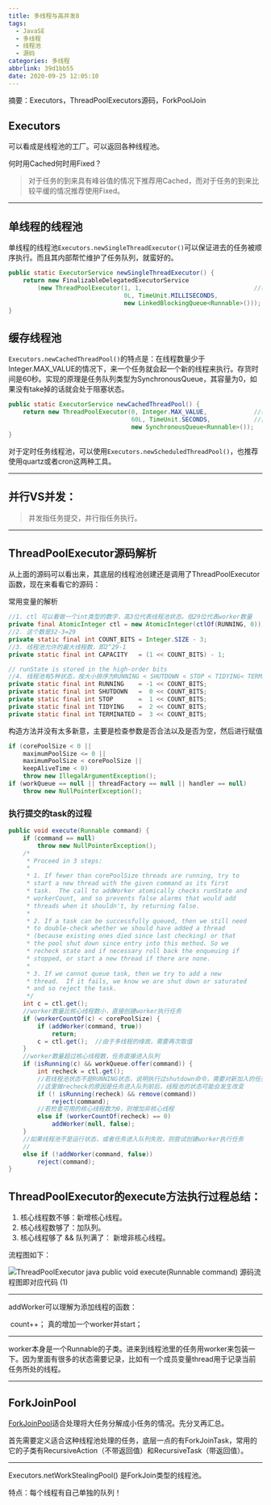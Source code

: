 ```yaml
---
title: 多线程与高并发8
tags:
  - JavaSE
  - 多线程
  - 线程池
  - 源码
categories: 多线程
abbrlink: 39d1bb55
date: 2020-09-25 12:05:10
---
```


摘要：Executors，ThreadPoolExecutors源码，ForkPoolJoin

<!-- more -->

## Executors

可以看成是线程池的工厂。可以返回各种线程池。

何时用Cached何时用Fixed？

> 对于任务的到来具有峰谷值的情况下推荐用Cached，而对于任务的到来比较平缓的情况推荐使用Fixed。

---

## 单线程的线程池

单线程的线程池`Executors.newSingleThreadExecutor()`可以保证进去的任务被顺序执行。而且其内部帮忙维护了任务队列，就蛮好的。

```java
public static ExecutorService newSingleThreadExecutor() {
    return new FinalizableDelegatedExecutorService
        (new ThreadPoolExecutor(1, 1,								//核心线程数是1，最大线程数也是1
                                0L, TimeUnit.MILLISECONDS,				//非核心线程存活时间为0，因为没有非核心线程
                                new LinkedBlockingQueue<Runnable>()));	//最大长度为Integer.MAX_VALUE
}
```

## 缓存线程池

`Executors.newCachedThreadPool()`的特点是：在线程数量少于Integer.MAX_VALUE的情况下，来一个任务就会起一个新的线程来执行。存货时间是60秒。实现的原理是任务队列类型为SynchronousQueue，其容量为0，如果没有take掉的话就会处于阻塞状态。

```java
public static ExecutorService newCachedThreadPool() {
    return new ThreadPoolExecutor(0, Integer.MAX_VALUE,				//核心线程数是0，最大线程数是Integer.MAX_VALUE
                                  60L, TimeUnit.SECONDS,			//非核心线程存活时间为60秒
                                  new SynchronousQueue<Runnable>());	//任务队列类型为SynchronousQueue，来一个执行一个
}
```

对于定时任务线程池，可以使用`Executors.newScheduledThreadPool()`，也推荐使用quartz或者cron这两种工具。

---

## 并行VS并发：

> 并发指任务提交，并行指任务执行。

---

## ThreadPoolExecutor源码解析

从上面的源码可以看出来，其底层的线程池创建还是调用了ThreadPoolExecutor函数，现在来看看它的源码：

常用变量的解析

```java
//1. ctl 可以看做一个int类型的数字，高3位代表线程池状态，低29位代表worker数量
private final AtomicInteger ctl = new AtomicInteger(ctlOf(RUNNING, 0));
//2. 这个数是32-3=29
private static final int COUNT_BITS = Integer.SIZE - 3;
//3. 线程池允许的最大线程数，即2^29-1
private static final int CAPACITY   = (1 << COUNT_BITS) - 1;

// runState is stored in the high-order bits
//4. 线程池有5种状态，按大小排序为RUNNING < SHUTDOWN < STOP < TIDYING< TERMINATED
private static final int RUNNING    = -1 << COUNT_BITS;
private static final int SHUTDOWN   =  0 << COUNT_BITS;
private static final int STOP       =  1 << COUNT_BITS;
private static final int TIDYING    =  2 << COUNT_BITS;
private static final int TERMINATED =  3 << COUNT_BITS;
```

构造方法并没有太多新意，主要是检查参数是否合法以及是否为空，然后进行赋值

```java
if (corePoolSize < 0 ||
    maximumPoolSize <= 0 ||
    maximumPoolSize < corePoolSize ||
    keepAliveTime < 0)
    throw new IllegalArgumentException();
if (workQueue == null || threadFactory == null || handler == null)
    throw new NullPointerException();
```

### 执行提交的task的过程

```java
public void execute(Runnable command) {
    if (command == null)
        throw new NullPointerException();
    /*
     * Proceed in 3 steps:
     *
     * 1. If fewer than corePoolSize threads are running, try to
     * start a new thread with the given command as its first
     * task.  The call to addWorker atomically checks runState and
     * workerCount, and so prevents false alarms that would add
     * threads when it shouldn't, by returning false.
     *
     * 2. If a task can be successfully queued, then we still need
     * to double-check whether we should have added a thread
     * (because existing ones died since last checking) or that
     * the pool shut down since entry into this method. So we
     * recheck state and if necessary roll back the enqueuing if
     * stopped, or start a new thread if there are none.
     *
     * 3. If we cannot queue task, then we try to add a new
     * thread.  If it fails, we know we are shut down or saturated
     * and so reject the task.
     */
    int c = ctl.get();
    //worker数量比核心线程数小，直接创建worker执行任务
    if (workerCountOf(c) < corePoolSize) {
        if (addWorker(command, true))
            return;
        c = ctl.get();	//由于多线程的缘故，需要再次取值
    }
    //worker数量超过核心线程数，任务直接进入队列
    if (isRunning(c) && workQueue.offer(command)) {
        int recheck = ctl.get();
        //若线程池状态不是RUNNING状态，说明执行过shutdown命令，需要对新加入的任务执行reject操作
        //这里做recheck的原因是任务进入队列前后，线程池的状态可能会发生改变
        if (! isRunning(recheck) && remove(command))
            reject(command);
        //若检查可用的核心线程数为0，则增加非核心线程
        else if (workerCountOf(recheck) == 0)
            addWorker(null, false);
    }
    //如果线程池不是运行状态，或者任务进入队列失败，则尝试创建worker执行任务
    //
    else if (!addWorker(command, false))
        reject(command);
}
```

## **ThreadPoolExecutor的execute方法执行过程总结**：

1. 核心线程数不够：新增核心线程。
2. 核心线程数够了：加队列。
3. 核心线程够了 && 队列满了： 新增非核心线程。

流程图如下：

![ThreadPoolExecutor java public void execute(Runnable command) 源码流程图即对应代码 (1)](https://user-images.githubusercontent.com/17522733/98036969-2e059480-1e1b-11eb-98b2-1b2304c4bf2f.png)

---

addWorker可以理解为添加线程的函数：

​	count++； 真的增加一个worker并start；

---

worker本身是一个Runnable的子类。进来到线程池里的任务用worker来包装一下。因为里面有很多的状态需要记录，比如有一个成员变量thread用于记录当前任务所处的线程。

---

## ForkJoinPool

[ForkJoinPool](https://github.com/ogugugugugua/Java-Notes/blob/1056bd9cd0ecb1557599bf73977c333ad0d6c39e/code/multiThread/src/com/threadPool/testForkJoinPool.java)适合处理将大任务分解成小任务的情况。先分叉再汇总。

首先需要定义适合这种线程池处理的任务，底层一点的有ForkJoinTask，常用的它的子类有RecursiveAction（不带返回值）和RecursiveTask（带返回值）。

---

Executors.netWorkStealingPool() 是ForkJoin类型的线程池。

特点：每个线程有自己单独的队列！